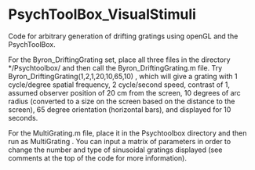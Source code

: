 # PsychToolBox_VisualStimuli
Code for arbitrary generation of drifting gratings using openGL and the PsychToolBox. 

For the Byron_DriftingGrating set, place all three files in the directory */Psychtoolbox/ and then call the Byron_DriftingGrating.m file.  Try Byron_DriftingGrating(1,2,1,20,10,65,10) , which will give a grating with 1 cycle/degree spatial frequency, 2 cycle/second speed, contrast of 1, assumed observer position of 20 cm from the screen, 10 degrees of arc radius (converted to a size on the screen based on the distance to the screen), 65 degree orientation (horizontal bars), and displayed for 10 seconds. 

For the MultiGrating.m file, place it in the Psychtoolbox directory and then run as MultiGrating  .  You can input a matrix
of parameters in order to change the number and type of sinusoidal gratings displayed (see comments at the top of the code
for more information).


